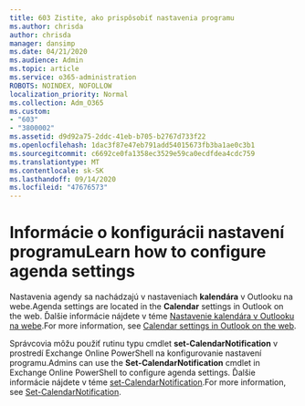 ```yaml
---
title: 603 Zistite, ako prispôsobiť nastavenia programu
ms.author: chrisda
author: chrisda
manager: dansimp
ms.date: 04/21/2020
ms.audience: Admin
ms.topic: article
ms.service: o365-administration
ROBOTS: NOINDEX, NOFOLLOW
localization_priority: Normal
ms.collection: Adm_O365
ms.custom:
- "603"
- "3800002"
ms.assetid: d9d92a75-2ddc-41eb-b705-b2767d733f22
ms.openlocfilehash: 1dac3f87e47eb791add54015673fb3ba1ae0c3b1
ms.sourcegitcommit: c6692ce0fa1358ec3529e59ca0ecdfdea4cdc759
ms.translationtype: MT
ms.contentlocale: sk-SK
ms.lasthandoff: 09/14/2020
ms.locfileid: "47676573"
---
```

# <a name="learn-how-to-configure-agenda-settings"></a><span data-ttu-id="7eafb-102">Informácie o konfigurácii nastavení programu</span><span class="sxs-lookup"><span data-stu-id="7eafb-102">Learn how to configure agenda settings</span></span>

<span data-ttu-id="7eafb-103">Nastavenia agendy sa nachádzajú v nastaveniach **kalendára** v Outlooku na webe.</span><span class="sxs-lookup"><span data-stu-id="7eafb-103">Agenda settings are located in the **Calendar** settings in Outlook on the web.</span></span> <span data-ttu-id="7eafb-104">Ďalšie informácie nájdete v téme [Nastavenie kalendára v Outlooku na webe](https://support.office.com/article/12cba5a4-4f95-4d00-bfc3-b694aa67ac8f).</span><span class="sxs-lookup"><span data-stu-id="7eafb-104">For more information, see [Calendar settings in Outlook on the web](https://support.office.com/article/12cba5a4-4f95-4d00-bfc3-b694aa67ac8f).</span></span>

<span data-ttu-id="7eafb-105">Správcovia môžu použiť rutinu typu cmdlet **set-CalendarNotification** v prostredí Exchange Online PowerShell na konfigurovanie nastavení programu.</span><span class="sxs-lookup"><span data-stu-id="7eafb-105">Admins can use the **Set-CalendarNotification** cmdlet in Exchange Online PowerShell to configure agenda settings.</span></span> <span data-ttu-id="7eafb-106">Ďalšie informácie nájdete v téme [set-CalendarNotification](https://technet.microsoft.com/library/dd351284).</span><span class="sxs-lookup"><span data-stu-id="7eafb-106">For more information, see [Set-CalendarNotification](https://technet.microsoft.com/library/dd351284).</span></span>
